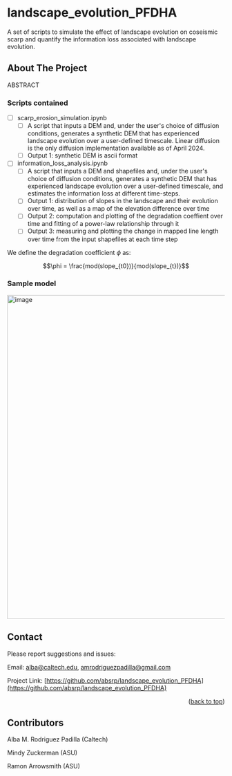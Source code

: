 # landscape_evolution_PFDHA
A set of scripts to simulate the effect of landscape evolution on coseismic scarp and quantify the information loss associated with landscape evolution.

<!-- ABOUT THE PROJECT -->
## About The Project
ABSTRACT

<!-- ROADMAP -->
### Scripts contained

- [ ] scarp_erosion_simulation.ipynb
    - [ ] A script that inputs a DEM and, under the user's choice of diffusion conditions, generates a synthetic DEM that has experienced landscape evolution over a  user-defined timescale. Linear diffusion is the only diffusion implementation available as of April 2024. 
    - [ ] Output 1: synthetic DEM is ascii format

- [ ] information_loss_analysis.ipynb
    - [ ] A script that inputs a DEM and shapefiles and, under the user's choice of diffusion conditions, generates a synthetic DEM that has experienced landscape evolution over a user-defined timescale, and estimates the information loss at different time-steps.
    - [ ] Output 1: distribution of slopes in the landscape and their evolution over time, as well as a map of the elevation difference over time
    - [ ] Output 2: computation and plotting of the degradation coeffient over time and fitting of a power-law relationship through it
    - [ ] Output 3: measuring and plotting the change in mapped line length over time from the input shapefiles at each time step

We define the degradation coefficient $\phi$ as:


```math
\phi = \frac{mod(slope_{t0})}{mod(slope_{t})}
```


### Sample model 
<img width="750" alt="image" src="https://github.com/absrp/landscape_evolution_PFDHA/assets/52015046/14b1f8a2-c968-404a-94a0-fea9b46c54cd">


<!-- CONTACT -->
## Contact

Please report suggestions and issues:

Email: alba@caltech.edu, amrodriguezpadilla@gmail.com

Project Link: [https://github.com/absrp/landscape_evolution_PFDHA](https://github.com/absrp/landscape_evolution_PFDHA)

<p align="right">(<a href="#readme-top">back to top</a>)</p>

<!-- CONTRIBUTORS -->
## Contributors

Alba M. Rodriguez Padilla (Caltech)

Mindy Zuckerman (ASU)

Ramon Arrowsmith (ASU)

